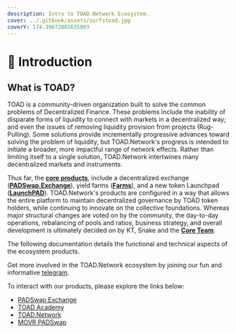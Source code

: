 ```yaml
---
description: Intro to TOAD.Network Ecosystem.
cover: ../.gitbook/assets/surfstoad.jpg
coverY: 174.39672801635993
---
```


# 👋 Introduction

## What is TOAD?&#x20;

TOAD is a community-driven organization built to solve the common problems of Decentralized Finance. These problems include the inability of disparate forms of liquidity to connect with markets in a decentralized way; and even the issues of removing liquidity provision from projects (Rug-Pulling). Some solutions provide incrementally progressive advances toward solving the problem of liquidity, but TOAD.Network's progress is intended to initiate a broader, more impactful range of network effects. Rather than limiting itself to a single solution, TOAD.Network intertwines many decentralized markets and instruments.&#x20;

Thus far, the [**core products**](broken-reference), include a decentralized exchange ([**PADSwap.Exchange**](https://dapps.padswap.exchange)), yield farms ([**Farms**](../products/padswap/yield-farming.md)), and a new token Launchpad ([**LaunchPAD**](https://dapps.padswap.exchange/launchpad)). TOAD.Network's products are configured in a way that allows the entire platform to maintain decentralized governance by TOAD token holders, while continuing to innovate on the collective foundations. Whereas major structural changes are voted on by the community, the day-to-day operations, rebalancing of pools and ratios, business strategy, and overall development is ultimately decided on by KT, Snake and the [**Core Team**](meet-the-team.md).&#x20;

The following documentation details the functional and technical aspects of the ecosystem products.&#x20;

Get more involved in the TOAD.Network ecosystem by joining our fun and informative [telegram](https://t.me/toadnetwork).

To interact with our products, please explore the links below:

* [PADSwap Exchange](https://dapps.padswap.exchange)
* [TOAD Academy](https://toad.academy)
* [TOAD.Network](https://toad.network)
* [MOVR PADSwap](https://movr.padswap.exchange)

##
